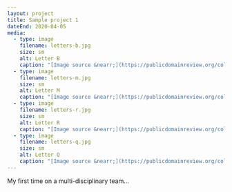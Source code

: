 ```yaml
---
layout: project
title: Sample project 1
dateEnd: 2020-04-05
media:
  - type: image
    filename: letters-b.jpg
    size: sm
    alt: Letter B
    caption: "[Image source &nearr;](https://publicdomainreview.org/collection/an-alphabet-of-organic-type-ca-1650)"
  - type: image
    filename: letters-m.jpg
    size: sm
    alt: Letter M
    caption: "[Image source &nearr;](https://publicdomainreview.org/collection/an-alphabet-of-organic-type-ca-1650)"
  - type: image
    filename: letters-r.jpg
    size: sm
    alt: Letter R
    caption: "[Image source &nearr;](https://publicdomainreview.org/collection/an-alphabet-of-organic-type-ca-1650)"
  - type: image
    filename: letters-q.jpg
    size: sm
    alt: Letter Q
    caption: "[Image source &nearr;](https://publicdomainreview.org/collection/an-alphabet-of-organic-type-ca-1650)"
---
```


My first time on a multi-disciplinary team...
